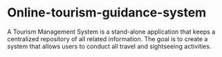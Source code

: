 # Online-tourism-guidance-system
A Tourism Management System is a stand-alone application that keeps a centralized repository of all related information. The goal is to create a system that allows users to conduct all travel and sightseeing activities.
